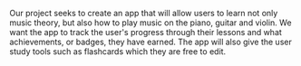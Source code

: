 Our project seeks to create an app that will allow users to learn not only music theory, but also how to play music on the piano, guitar and violin. We want the app to track the user's progress through their lessons and what achievements, or badges, they have earned. The app will also give the user study tools such as flashcards which they are free to edit.